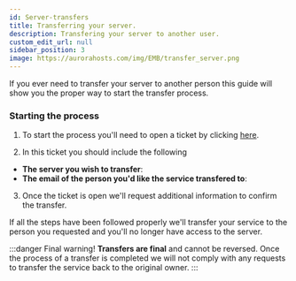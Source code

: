 ```yaml
---
id: Server-transfers
title: Transferring your server.
description: Transfering your server to another user.
custom_edit_url: null
sidebar_position: 3
image: https://aurorahosts.com/img/EMB/transfer_server.png
---
```


If you ever need to transfer your server to another person this guide will show you the proper way to start the transfer process.

### Starting the process

1. To start the process you'll need to open a ticket by clicking [here](https://billing.aurorahosts.com/submitticket.php?step=2&deptid=3).

2. In this ticket you should include the following
* **The server you wish to transfer**: 
* **The email of the person you'd like the service transfered to**:

3. Once the ticket is open we'll request additional information to confirm the transfer.

If all the steps have been followed properly we'll transfer your service to the person you requested and you'll no longer have access to the server.

:::danger Final warning!
**Transfers are final** and cannot be reversed. Once the process of a transfer is completed we will not comply with any requests to transfer the service back to the original owner.
:::